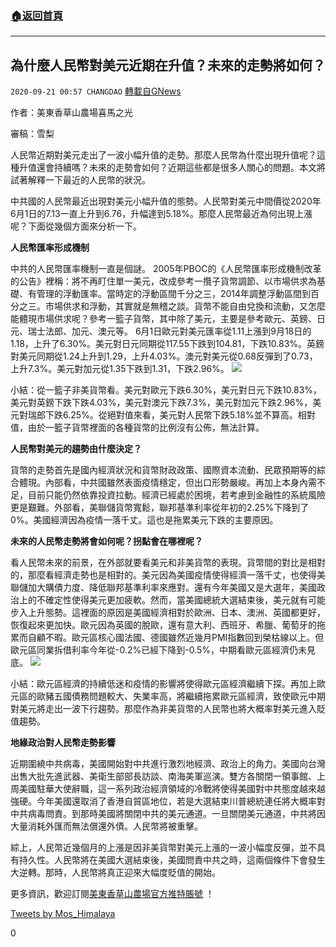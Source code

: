 ###  [:house:返回首頁](https://github.com/ourhimalayas/txt)
---

## 為什麼人民幣對美元近期在升值？未來的走勢將如何？
`2020-09-21 00:57 CHANGDAO` [轉載自GNews](https://gnews.org/zh-hant/366145/)

作者：美東香草山農場喜馬之光

審稿：雪梨



人民幣近期對美元走出了一波小幅升值的走勢。那麼人民幣為什麼出現升值呢？這種升值還會持續嗎？未來的走勢會如何？近期這些都是很多人關心的問題。本文將試著解釋一下最近的人民幣的狀況。

中共國的人民幣最近出現對美元小幅升值的態勢。人民幣對美元中間價從2020年6月1日的7.13一直上升到6.76，升幅達到5.18%。那麼人民幣最近為何出現上漲呢？下面從幾個方面來分析一下。

**人民幣匯率形成機制**

中共的人民幣匯率機制一直是個謎。 2005年PBOC的《人民幣匯率形成機制改革的公告》裡稱：將不再盯住單一美元，改成參考一攬子貨幣調節、以市場供求為基礎、有管理的浮動匯率。當時定的浮動區間千分之三，2014年調整浮動區間到百分之三。市場供求和浮動，其實就是無稽之談。貨幣不能自由兌換和流動，又怎麼能體現市場供求呢？參考一籃子貨幣，其中除了美元，主要是參考歐元、英鎊、日元、瑞士法郎、加元、澳元等。 6月1日歐元對美元匯率從1.11上漲到9月18日的1.18，上升了6.30%。美元對日元同期從117.55下跌到104.81，下跌10.83%。英鎊對美元同期從1.24上升到1.29，上升4.03%。澳元對美元從0.68反彈到了0.73，上升7.3%。美元對加元從1.35下跌到1.31，下跌2.96%。
![](https://s3.amazonaws.com/gnews-media-offload/wp-content/uploads/2020/09/18091213/33-%E4%B8%BA%E4%BB%80%E4%B9%88%E4%BA%BA%E6%B0%91%E5%B8%81%E5%AF%B9%E7%BE%8E%E5%85%83%E8%BF%91%E6%9C%9F%E5%9C%A8%E5%8D%87%E5%80%BC%EF%BC%9F%E6%9C%AA%E6%9D%A5%E7%9A%84%E8%B5%B0%E5%8A%BF%E5%B0%86%E5%A6%82%E4%BD%95%EF%BC%9F-1.jpg)


小結：從一籃子非美貨幣看。美元對歐元下跌6.30%，美元對日元下跌10.83%，美元對英鎊下跌下跌4.03%，美元對澳元下跌7.3%，美元對加元下跌2.96%，美元對瑞郎下跌6.25%。從絕對值來看，美元對人民幣下跌5.18%並不算高。相對值，由於一籃子貨幣裡面的各種貨幣的比例沒有公佈，無法計算。

**人民幣對美元的趨勢由什麼決定？**

貨幣的走勢首先是國內經濟狀況和貨幣財政政策、國際資本流動、民眾預期等的綜合體現。內部看，中共國雖然表面疫情穩定，但出口形勢嚴峻。再加上本身內需不足，目前只能仍然依靠投資拉動。經濟已經處於困境，若考慮到金融性的系統風險更是艱難。外部看，美聯儲貨幣寬鬆，聯邦基準利率從年初的2.25%下降到了0%。美國經濟因為疫情一落千丈。這也是拖累美元下跌的主要原因。

**未來的人民幣走勢將會如何呢？拐點會在哪裡呢？**

看人民幣未來的前景，在外部就要看美元和非美貨幣的表現。貨幣間的對比是相對的，那麼看經濟走勢也是相對的。美元因為美國疫情使得經濟一落千丈，也使得美聯儲加大購債力度、降低聯邦基準利率來應對。還有今年美國又是大選年，美國政治上的不確定性使得美元更加疲軟。然而，當美國總統大選結束後，美元就有可能步入上升態勢。這裡面的原因是美國經濟相對於歐洲、日本、澳洲、英國都更好，恢復起來更加快。歐元因為英國的脫歐，還有意大利、西班牙、希臘、葡萄牙的拖累而自顧不暇。歐元區核心國法國、德國雖然近幾月PMI指數回到榮枯線以上。但歐元區同業拆借利率今年從-0.2%已經下降到-0.5%，中期看歐元區經濟仍未見底。
![](https://s3.amazonaws.com/gnews-media-offload/wp-content/uploads/2020/09/18091236/33-%E4%B8%BA%E4%BB%80%E4%B9%88%E4%BA%BA%E6%B0%91%E5%B8%81%E5%AF%B9%E7%BE%8E%E5%85%83%E8%BF%91%E6%9C%9F%E5%9C%A8%E5%8D%87%E5%80%BC%EF%BC%9F%E6%9C%AA%E6%9D%A5%E7%9A%84%E8%B5%B0%E5%8A%BF%E5%B0%86%E5%A6%82%E4%BD%95%EF%BC%9F-2.jpg)


小結：歐元區經濟的持續低迷和疫情的影響將使得歐元區經濟繼續下探。再加上歐元區的歐豬五國債務問題較大、失業率高，將繼續拖累歐元區經濟，致使歐元中期對美元將走出一波下行趨勢。那麼作為非美貨幣的人民幣也將大概率對美元進入貶值趨勢。

**地緣政治對人民幣走勢影響**

近期圍繞中共病毒，美國開始對中共進行激烈地經濟、政治上的角力。美國向台灣出售大批先進武器、美衛生部部長訪談、南海美軍巡演。雙方各關閉一領事館、上周美國駐華大使辭職，這一系列政治經濟領域的冷戰將使得美國對中共態度越來越強硬。今年美國還取消了香港自貿區地位，若是大選結束川普總統連任將大概率對中共病毒問責。到那時美國將關閉中共的美元通道。一旦關閉美元通道，中共將因大量消耗外匯而無法償還外債。人民幣將被重擊。

綜上，人民幣近幾個月的上漲是因非美貨幣對美元上漲的一波小幅度反彈，並不具有持久性。人民幣將在美國大選結束後，美國問責中共之時，這兩個條件下會發生大逆轉。那時，人民幣將真正迎來大幅度貶值的開始。



更多資訊，歡迎訂閱[美東香草山農場官方推特賬號](https://twitter.com/Mos_Himalaya) ！

[Tweets by Mos\_Himalaya](https://twitter.com/Mos_Himalaya?ref_src=twsrc%5Etfw)

0
